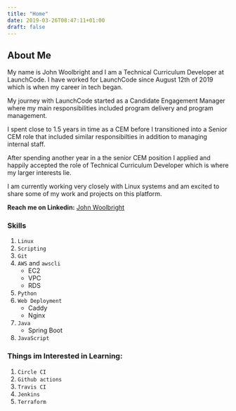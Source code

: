 ```yaml
---
title: "Home"
date: 2019-03-26T08:47:11+01:00
draft: false
---
```


## About Me

My name is John Woolbright and I am a Technical Curriculum Developer at LaunchCode. I have worked for LaunchCode since August 12th 
of 2019 which is when my career in tech began. 

My journey with LaunchCode started as a Candidate Engagement Manager where my main responsibilities included program delivery and program management.

I spent close to 1.5 years in time as a CEM before I transitioned into a Senior CEM role that included similar responsibilties in addition to managing internal staff.

After spending another year in a the senior CEM position I applied and happily accepted the role of Technical Curriculum Developer which is where my larger interests lie.

I am currently working very closely with Linux systems and am excited to share some of my work and projects on this platform.

**Reach me on Linkedin:** [John Woolbright](https://www.linkedin.com/in/john-woolbright-064168145/)

### Skills

1. `Linux`
1. `Scripting`
1. `Git`
1. `AWS` and `awscli`
    - EC2
    - VPC
    - RDS
1. `Python`
1. `Web Deployment`
    - Caddy
    - Nginx
1. `Java`
    - Spring Boot
1. `JavaScript`

### Things im Interested in Learning:

1. `Circle CI`
1. `Github actions`
1. `Travis CI`
1. `Jenkins`
1. `Terraform`


<!-- {{% button href="http://localhost:1313/_index.files/resume.pdf" %}}Resume Download{{% /button %}}
{{% attachments style="blue" title="Resume" /%}} -->